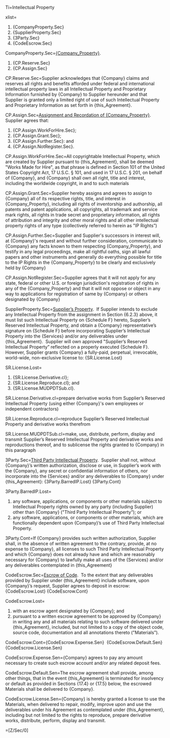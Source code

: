Ti=Intellectual Property

xlist=<ol><li>{CompanyProperty.Sec}</li><li>{SupplierProperty.Sec}</li><li>{3Party.Sec}</li><li>{CodeEscrow.Sec}</li></ol>

CompanyProperty.Sec=<u>{Company_Property}</u>. <ol><li>{CP.Reserve.Sec}</li><li>{CP.Assign.Sec}</li></ol>

CP.Reserve.Sec=Supplier acknowledges that {Company} claims and reserves all rights and benefits afforded under federal and international intellectual property laws in all Intellectual Property and Proprietary Information furnished by {Company} to Supplier hereunder and that Supplier is granted only a limited right of use of such Intellectual Property and Proprietary Information as set forth in {this_Agreement}.

CP.Assign.Sec=<u>Assignment and Recordation of {Company_Property}</u>.&nbsp; Supplier agrees that: <ol><li>{CP.Assign.WorkForHire.Sec};</li><li>{CP.Assign.Grant.Sec};</li><li>{CP.Assign.Further.Sec}: and</li><li>{CP.Assign.NotRegister.Sec}.</li></ol>

CP.Assign.WorkForHire.Sec=All copyrightable Intellectual Property, which are created by Supplier pursuant to {this_Agreement}, shall be deemed "Works Made for Hire", as that phrase is defined in Section 101 of the United States Copyright Act, 17 U.S.C. &sect; 101, and used in 17 U.S.C. &sect; 201, on behalf of {Company}, and {Company} shall own all right, title and interest, including the worldwide copyright, in and to such materials

CP.Assign.Grant.Sec=Supplier hereby assigns and agrees to assign to {Company} all of its respective rights, title, and interest in {Company_Property}, including all rights of inventorship and authorship, all patents and patent applications, all copyrights, all trademark and service mark rights, all rights in trade secret and proprietary information, all rights of attribution and integrity and other moral rights and all other intellectual property rights of any type (collectively referred to herein as "IP Rights&rdquo;)

CP.Assign.Further.Sec=Supplier and Supplier's successors in interest will, at {Company}'s request and without further consideration, communicate to {Company} any facts known to them respecting {Company_Property}, and testify in any legal proceedings, make all rightful oaths, sign all lawful papers and other instruments and generally do everything possible for title to the IP Rights in the {Company_Property} to be clearly and exclusively held by {Company}

CP.Assign.NotRegister.Sec=Supplier agrees that it will not apply for any state, federal or other U.S. or foreign jurisdiction's registration of rights in any of the {Company_Property} and that it will not oppose or object in any way to applications for registration of same by {Company} or others designated by {Company}

SupplierProperty.Sec=<u>Supplier&rsquo;s Property</u>.&nbsp; If Supplier intends to exclude any Intellectual Property from the assignment in Section {6.2.3} above, it must list such Intellectual Property on {Schedule F} hereto, Supplier&rsquo;s Reserved Intellectual Property, and obtain a {Company} representative&rsquo;s signature on {Schedule F} before incorporating Supplier&rsquo;s Intellectual Property into the {Services} and/or any deliverables under {this_Agreement}.&nbsp; Supplier will own approved "Supplier&rsquo;s Reserved Intellectual Property&rdquo; reflected on a properly executed {Schedule F}.&nbsp; However, Supplier grants {Company} a fully-paid, perpetual, irrevocable, world-wide, non-exclusive license to: {SR.License.Lost}

SR.License.Lost=<ol><li>{SR.License.Derivative.cl};</li><li>{SR.License.Reproduce.cl}; and</li><li>{SR.License.MUDPDTSub.cl}.</li></ol>

SR.License.Derivative.cl=prepare derivative works from Supplier&rsquo;s Reserved Intellectual Property (using either {Company}'s own employees or independent contractors)

SR.License.Reproduce.cl=reproduce Supplier&rsquo;s Reserved Intellectual Property and derivative works therefrom

SR.License.MUDPDTSub.cl=make, use, distribute, perform, display and transmit Supplier&rsquo;s Reserved Intellectual Property and derivative works and reproductions thereof, and to sublicense the rights granted to {Company} in this paragraph

3Party.Sec=<u>Third Party Intellectual Property</u>.&nbsp; Supplier shall not, without {Company}&rsquo;s written authorization, disclose or use, in Supplier&rsquo;s work with the {Company}, any secret or confidential information of others, nor incorporate into the {Services} and/or any deliverables to {Company} under {this_Agreement}: {3Party.BarredIP.Lost}  {3Party.Cont}

3Party.BarredIP.Lost=<ol><li>any software, applications, or components or other materials subject to Intellectual Property rights owned by any party (including Supplier) other than {Company} ("Third Party Intellectual Property&rdquo;); or</li><li>any software, applications, or components or other materials, which are functionally dependent upon {Company}&rsquo;s use of Third Party Intellectual Property.</li></ol> 

3Party.Cont=If {Company} provides such written authorization, Supplier shall, in the absence of written agreement to the contrary, provide, at no expense to {Company}, all licenses to such Third Party Intellectual Property and which {Company} does not already have and which are reasonably necessary for {Company} to lawfully make all uses of the {Services} and/or any deliverables contemplated in {this_Agreement}

CodeEscrow.Sec=<u>Escrow of Code</u>.&nbsp; To the extent that any deliverables provided by Supplier under {this_Agreement} include software, upon {Company}&rsquo;s request, Supplier agrees to deposit in escrow: {CodeEscrow.Lost} {CodeEscrow.Cont}

CodeEscrow.Lost=<ol><li>with an escrow agent designated by {Company}; and</li><li>pursuant to a written escrow agreement to be approved by {Company} in writing any and all materials relating to such software delivered under {this_Agreement}, included, but not limited to a copy of the object code, source code, documentation and all annotations thereto ("Materials&rdquo;).</li></ol> 

CodeEscrow.Cont={CodeEscrow.Expense.Sen}&nbsp; {CodeEscrow.Default.Sen}&nbsp; {CodeEscrow.License.Sen}

CodeEscrow.Expense.Sen={Company} agrees to pay any amount necessary to create such escrow account and/or any related deposit fees.&nbsp;

CodeEscrow.Default.Sen=The escrow agreement shall provide, among other things, that in the event {this_Agreement} is terminated for insolvency or default as provided in Sections {17.4} or {17.5} below, the escrowed Materials shall be delivered to {Company}.&nbsp; 

CodeEscrow.License.Sen={Company} is hereby granted a license to use the Materials, when delivered to repair, modify, improve upon and use the deliverables under his Agreement as contemplated under {this_Agreement}, including but not limited to the rights to reproduce, prepare derivative works, distribute, perform, display and transmit.

=[Z/Sec/0]
